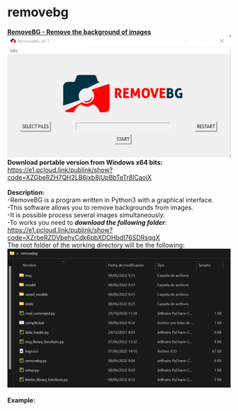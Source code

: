 # removebg
<b><u>RemoveBG - Remove the background of images</u></b>
<br>
![root_folder](https://github.com/xoseng/removebg/blob/main/img/cover.png?raw=true)
<br>
<b>Download portable version from Windows x64 bits:</b><br>
https://e1.pcloud.link/publink/show?code=XZGbeRZH7QH2LB6jxb8jUpBbTeTr8lCaoiX
<br><br><b>Description:</b><br>
-RemoveBG is a program written in Python3 with a graphical interface.<br>
-This software allows you to remove backgrounds from images.<br>
-It is possible process several images simultaneously.<br>
-To works you need to <b><i>download the following folder</i></b>:<br>
https://e1.pcloud.link/publink/show?code=XZrbeRZDVbehyCdk6pbXDOHbdI76SDRsqgX
<br>The root folder of the working directory will be the following:
![root_folder](https://github.com/xoseng/removebg/blob/main/img/cover2.png?raw=true)
<br><br><b>Example:</b>

